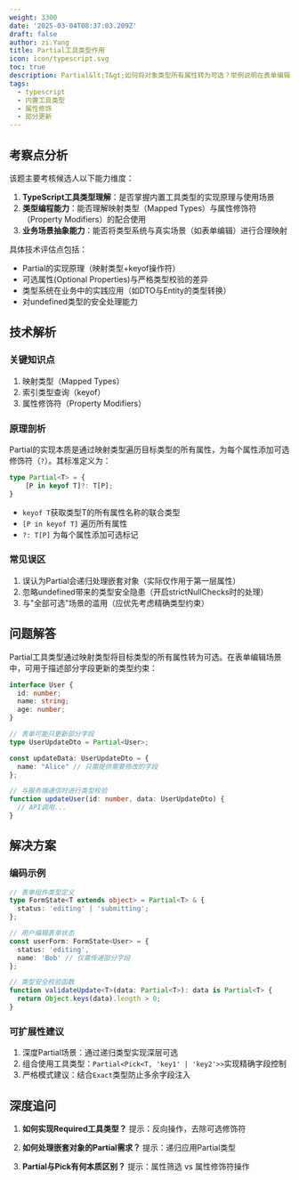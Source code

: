 ```yaml
---
weight: 3300
date: '2025-03-04T08:37:03.209Z'
draft: false
author: zi.Yang
title: Partial工具类型作用
icon: icon/typescript.svg
toc: true
description: Partial&lt;T&gt;如何将对象类型所有属性转为可选？举例说明在表单编辑场景中，如何利用Partial实现部分字段更新类型校验
tags:
  - typescript
  - 内置工具类型
  - 属性修饰
  - 部分更新
---
```


## 考察点分析

该题主要考核候选人以下能力维度：
1. **TypeScript工具类型理解**：是否掌握内置工具类型的实现原理与使用场景
2. **类型编程能力**：能否理解映射类型（Mapped Types）与属性修饰符（Property Modifiers）的配合使用
3. **业务场景抽象能力**：能否将类型系统与真实场景（如表单编辑）进行合理映射

具体技术评估点包括：
- Partial的实现原理（映射类型+keyof操作符）
- 可选属性(Optional Properties)与严格类型校验的差异
- 类型系统在业务中的实践应用（如DTO与Entity的类型转换）
- 对undefined类型的安全处理能力

## 技术解析

### 关键知识点
1. 映射类型（Mapped Types）
2. 索引类型查询（keyof）
3. 属性修饰符（Property Modifiers）

### 原理剖析
Partial的实现本质是通过映射类型遍历目标类型的所有属性，为每个属性添加可选修饰符（`?`）。其标准定义为：
```typescript
type Partial<T> = {
    [P in keyof T]?: T[P];
}
```
- `keyof T`获取类型T的所有属性名称的联合类型
- `[P in keyof T]` 遍历所有属性
- `?: T[P]` 为每个属性添加可选标记

### 常见误区
1. 误认为Partial会递归处理嵌套对象（实际仅作用于第一层属性）
2. 忽略undefined带来的类型安全隐患（开启strictNullChecks时的处理）
3. 与"全部可选"场景的滥用（应优先考虑精确类型约束）

## 问题解答

Partial工具类型通过映射类型将目标类型的所有属性转为可选。在表单编辑场景中，可用于描述部分字段更新的类型约束：

```typescript
interface User {
  id: number;
  name: string;
  age: number;
}

// 表单可能只更新部分字段
type UserUpdateDto = Partial<User>;

const updateData: UserUpdateDto = {
  name: "Alice" // 只需提供需要修改的字段
};

// 与服务端通信时进行类型校验
function updateUser(id: number, data: UserUpdateDto) {
  // API调用...
}
```

## 解决方案

### 编码示例
```typescript
// 表单组件类型定义
type FormState<T extends object> = Partial<T> & {
  status: 'editing' | 'submitting';
};

// 用户编辑表单状态
const userForm: FormState<User> = {
  status: 'editing',
  name: 'Bob' // 仅需传递部分字段
};

// 类型安全校验函数
function validateUpdate<T>(data: Partial<T>): data is Partial<T> {
  return Object.keys(data).length > 0;
}
```

### 可扩展性建议
1. 深度Partial场景：通过递归类型实现深层可选
2. 组合使用工具类型：`Partial<Pick<T, 'key1' | 'key2'>>`实现精确字段控制
3. 严格模式建议：结合`Exact`类型防止多余字段注入

## 深度追问

1. **如何实现Required工具类型？**
提示：反向操作，去除可选修饰符

2. **如何处理嵌套对象的Partial需求？**
提示：递归应用Partial类型

3. **Partial与Pick有何本质区别？**
提示：属性筛选 vs 属性修饰符操作